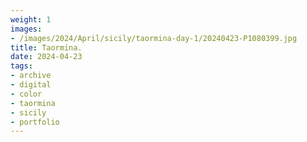 ```yaml
---
weight: 1
images:
- /images/2024/April/sicily/taormina-day-1/20240423-P1080399.jpg
title: Taormina.
date: 2024-04-23
tags:
- archive
- digital
- color
- taormina
- sicily
- portfolio
---
```


